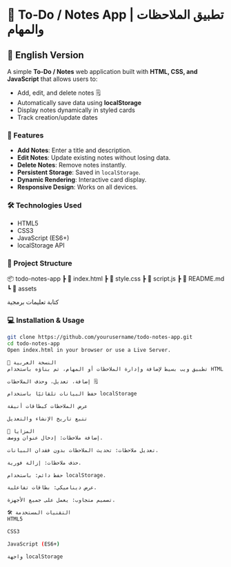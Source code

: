 # 📝 To‑Do / Notes App | تطبيق الملاحظات والمهام

## 📖 English Version

A simple **To‑Do / Notes** web application built with **HTML, CSS, and JavaScript** that allows users to:

- Add, edit, and delete notes 🗒️
- Automatically save data using **localStorage**
- Display notes dynamically in styled cards
- Track creation/update dates

### 🚀 Features
- **Add Notes**: Enter a title and description.
- **Edit Notes**: Update existing notes without losing data.
- **Delete Notes**: Remove notes instantly.
- **Persistent Storage**: Saved in `localStorage`.
- **Dynamic Rendering**: Interactive card display.
- **Responsive Design**: Works on all devices.

### 🛠️ Technologies Used
- HTML5
- CSS3
- JavaScript (ES6+)
- localStorage API

### 📂 Project Structure
📦 todo-notes-app ┣ 📜 index.html ┣ 📜 style.css ┣ 📜 script.js ┣ 📜 README.md ┗ 📁 assets

كتابة تعليمات برمجية

### 💻 Installation & Usage
```bash
git clone https://github.com/yourusername/todo-notes-app.git
cd todo-notes-app
Open index.html in your browser or use a Live Server.

📖 النسخة العربية
تطبيق ويب بسيط لإضافة وإدارة الملاحظات أو المهام، تم بناؤه باستخدام HTML و CSS و JavaScript، ويتيح للمستخدم:

إضافة، تعديل، وحذف الملاحظات 🗒️

حفظ البيانات تلقائيًا باستخدام localStorage

عرض الملاحظات كبطاقات أنيقة

تتبع تاريخ الإنشاء والتعديل

🚀 المزايا
إضافة ملاحظات: إدخال عنوان ووصف.

تعديل ملاحظات: تحديث الملاحظات بدون فقدان البيانات.

حذف ملاحظات: إزالة فورية.

حفظ دائم: باستخدام localStorage.

عرض ديناميكي: بطاقات تفاعلية.

تصميم متجاوب: يعمل على جميع الأجهزة.

🛠️ التقنيات المستخدمة
HTML5

CSS3

JavaScript (ES6+)

واجهة localStorage
